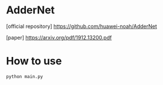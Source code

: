 # AdderNet

[official repository] https://github.com/huawei-noah/AdderNet

[paper] https://arxiv.org/pdf/1912.13200.pdf

# How to use

```python
python main.py
```
